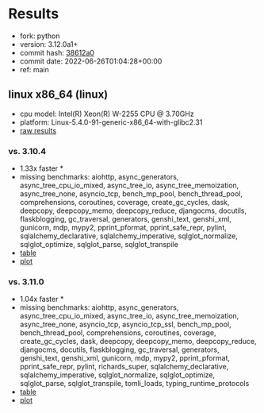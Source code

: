# Results

- fork: python
- version: 3.12.0a1+
- commit hash: [38612a0](https://github.com/python/cpython/commit/38612a0)
- commit date: 2022-06-26T01:04:28+00:00
- ref: main

## linux x86_64 (linux)

- cpu model: Intel(R) Xeon(R) W-2255 CPU @ 3.70GHz
- platform: Linux-5.4.0-91-generic-x86_64-with-glibc2.31
- [raw results](bm-20220626-linux-x86_64-python-main-3.12.0a1%2B-38612a0.json)

### vs. 3.10.4

- 1.33x faster \*
- missing benchmarks: aiohttp, async_generators, async_tree_cpu_io_mixed, async_tree_io, async_tree_memoization, async_tree_none, asyncio_tcp, bench_mp_pool, bench_thread_pool, comprehensions, coroutines, coverage, create_gc_cycles, dask, deepcopy, deepcopy_memo, deepcopy_reduce, djangocms, docutils, flaskblogging, gc_traversal, generators, genshi_text, genshi_xml, gunicorn, mdp, mypy2, pprint_pformat, pprint_safe_repr, pylint, sqlalchemy_declarative, sqlalchemy_imperative, sqlglot_normalize, sqlglot_optimize, sqlglot_parse, sqlglot_transpile
- [table](bm-20220626-linux-x86_64-python-main-3.12.0a1%2B-38612a0-vs-3.10.4.md)
- [plot](bm-20220626-linux-x86_64-python-main-3.12.0a1%2B-38612a0-vs-3.10.4.png)

### vs. 3.11.0

- 1.04x faster \*
- missing benchmarks: aiohttp, async_generators, async_tree_cpu_io_mixed, async_tree_io, async_tree_memoization, async_tree_none, asyncio_tcp, asyncio_tcp_ssl, bench_mp_pool, bench_thread_pool, comprehensions, coroutines, coverage, create_gc_cycles, dask, deepcopy, deepcopy_memo, deepcopy_reduce, djangocms, docutils, flaskblogging, gc_traversal, generators, genshi_text, genshi_xml, gunicorn, mdp, mypy2, pprint_pformat, pprint_safe_repr, pylint, richards_super, sqlalchemy_declarative, sqlalchemy_imperative, sqlglot_normalize, sqlglot_optimize, sqlglot_parse, sqlglot_transpile, tomli_loads, typing_runtime_protocols
- [table](bm-20220626-linux-x86_64-python-main-3.12.0a1%2B-38612a0-vs-3.11.0.md)
- [plot](bm-20220626-linux-x86_64-python-main-3.12.0a1%2B-38612a0-vs-3.11.0.png)

